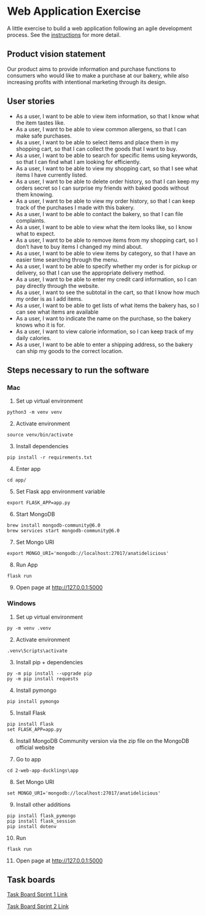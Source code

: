 # Web Application Exercise

A little exercise to build a web application following an agile development process. See the [instructions](instructions.md) for more detail.

## Product vision statement

Our product aims to provide information and purchase functions to consumers who would like to make a purchase at our bakery, while also increasing profits with intentional marketing through its design.


## User stories

- As a user, I want to be able to view item information, so that I know what the item tastes like.
- As a user, I want to be able to view common allergens, so that I can make safe purchases.
- As a user, I want to be able to select items and place them in my shopping cart, so that I can collect the goods that I want to buy.
- As a user, I want to be able to search for specific items using keywords, so that I can find what I am looking for efficiently.
- As a user, I want to be able to view my shopping cart, so that I see what items I have currently listed.
- As a user, I want to be able to delete order history, so that I can keep my orders secret so I can surprise my friends with baked goods without them knowing.
- As a user, I want to be able to view my order history, so that I can keep track of the purchases I made with this bakery.
- As a user, I want to be able to contact the bakery, so that I can file complaints.
- As a user, I want to be able to view what the item looks like, so I know what to expect.
- As a user, I want to be able to remove items from my shopping cart, so I don’t have to buy items I changed my mind about.
- As a user, I want to be able to view items by category, so that I have an easier time searching through the menu.
- As a user, I want to be able to specify whether my order is for pickup or delivery, so that I can use the appropriate delivery method.
- As a user, I want to be able to enter my credit card information, so I can pay directly through the website.
- As a user, I want to see the subtotal in the cart, so that I know how much my order is as I add items.
- As a user, I want to be able to get lists of what items the bakery has, so I can see what items are available
- As a user, I want to indicate the name on the purchase, so the bakery knows who it is for.
- As a user, I want to view calorie information, so I can keep track of my daily calories.
- As a user, I want to be able to enter a shipping address, so the bakery can ship my goods to the correct location.



## Steps necessary to run the software

### Mac

1. Set up virtual environment


```
python3 -m venv venv
```


2. Activate environment


```
source venv/bin/activate
```


3. Install dependencies


```
pip install -r requirements.txt
```


4. Enter app

```
cd app/
```

5. Set Flask app environment variable


```
export FLASK_APP=app.py

```
6. Start MongoDB

```
brew install mongodb-community@6.0
brew services start mongodb-community@6.0
```

7. Set Mongo URI

```
export MONGO_URI='mongodb://localhost:27017/anatidelicious'
```

8. Run App

```
flask run
```

9. Open page at http://127.0.0.1:5000


### Windows

1. Set up virtual environment


```
py -m venv .venv
```


2. Activate environment


```
.venv\Scripts\activate
```


3. Install pip + dependencies


```
py -m pip install --upgrade pip
py -m pip install requests
```


4. Install pymongo


```
pip install pymongo
```


5. Install Flask


```
pip install Flask
set FLASK_APP=app.py
```


6. Install MongoDB Community version via the zip file on the MongoDB official website


7. Go to app


```
cd 2-web-app-ducklings\app
```


8. Set Mongo URI


```
set MONGO_URI='mongodb://localhost:27017/anatidelicious'
```


9. Install other additions


```
pip install flask_pymongo
pip install flask_session
pip install dotenv
```


10. Run


```
flask run
```

11. Open page at http://127.0.0.1:5000



## Task boards

[Task Board Sprint 1 Link](https://github.com/orgs/software-students-spring2025/projects/10/)

[Task Board Sprint 2 Link](https://github.com/orgs/software-students-spring2025/projects/73/)
